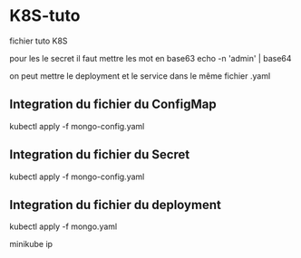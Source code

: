 # K8S-tuto
fichier tuto K8S

 pour les le secret il faut  mettre les mot  en base63 
echo -n 'admin' | base64


 on peut mettre le  deployment et le service dans le même fichier .yaml 

## Integration du fichier du ConfigMap

kubectl apply -f mongo-config.yaml

## Integration du fichier du Secret

kubectl apply -f mongo-config.yaml

## Integration du fichier du deployment

kubectl apply -f mongo.yaml


minikube ip 
